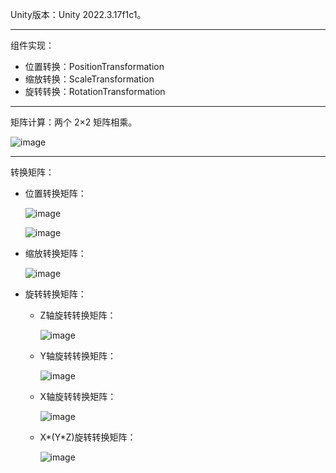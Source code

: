 Unity版本：Unity 2022.3.17f1c1。
***
组件实现：
- 位置转换：PositionTransformation
- 缩放转换：ScaleTransformation
- 旋转转换：RotationTransformation
***
矩阵计算：两个 2×2 矩阵相乘。

![image](https://github.com/user-attachments/assets/4b43c5fc-4cb2-404a-be8b-c0f51cabb7fa)

***
转换矩阵：
- 位置转换矩阵：

  ![image](https://github.com/user-attachments/assets/9c7d3f89-865f-4d5a-9670-0961e4f0e3b9)

  ![image](https://github.com/user-attachments/assets/b2676aff-651a-4a2b-a0b3-ef1cde906fad)

- 缩放转换矩阵：

  ![image](https://github.com/user-attachments/assets/1d7410c4-a674-4cbb-b66c-61aae29b3ee9)
  
- 旋转转换矩阵：
  - Z轴旋转转换矩阵：

    ![image](https://github.com/user-attachments/assets/68d2c70c-b04d-454a-b4ae-b9bb559cc790)

  - Y轴旋转转换矩阵：

    ![image](https://github.com/user-attachments/assets/e17126f5-0d90-4528-b8ad-e41f239e48d5)

  - X轴旋转转换矩阵：

    ![image](https://github.com/user-attachments/assets/84c16d60-d786-4365-aeee-63bf2b2e24ab)

  -  X*(Y*Z)旋转转换矩阵：

     ![image](https://github.com/user-attachments/assets/d00131e9-13ba-497f-9f1f-0f22e964af37)



